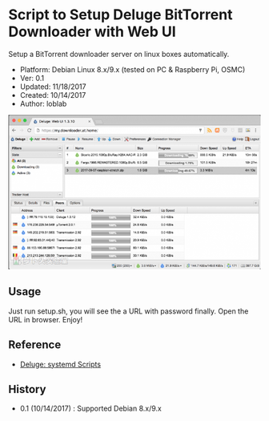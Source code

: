 # Script to Setup Deluge BitTorrent Downloader with Web UI

Setup a BitTorrent downloader server on linux boxes automatically.

- Platform: Debian Linux 8.x/9.x (tested on PC & Raspberry Pi, OSMC)
- Ver: 0.1
- Updated: 11/18/2017
- Created: 10/14/2017
- Author: loblab

![Deluge web UI](https://raw.githubusercontent.com/loblab/deluge/master/screenshot.png)

## Usage

Just run setup.sh, you will see the a URL with password finally. Open the URL in browser. Enjoy!

## Reference

- [Deluge: systemd Scripts](http://dev.deluge-torrent.org/wiki/UserGuide/Service/systemd)

## History

- 0.1 (10/14/2017) : Supported Debian 8.x/9.x

